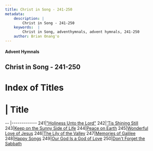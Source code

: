 ```yaml
---
title: Christ in Song - 241-250
metadata:
    description: |
        Christ in Song - 241-250
    keywords:  |
        Christ in Song, adventhymnals, advent hymnals, 241-250
    author: Brian Onang'o
---
```


#### Advent Hymnals
## Christ in Song - 241-250

# Index of Titles
# | Title                        
-- |-------------
241|["Holiness Unto the Lord"](/christ-in-song/CIS/201-300/241-250/"Holiness-Unto-the-Lord")
242|['Tis Shining Still](/christ-in-song/CIS/201-300/241-250/'Tis-Shining-Still)
243|[Keep on the Sunny Side of Life](/christ-in-song/CIS/201-300/241-250/Keep-on-the-Sunny-Side-of-Life)
244|[Peace on Earth](/christ-in-song/CIS/201-300/241-250/Peace-on-Earth)
245|[Wonderful Love of Jesus](/christ-in-song/CIS/201-300/241-250/Wonderful-Love-of-Jesus)
246|[The Lily of the Valley](/christ-in-song/CIS/201-300/241-250/The-Lily-of-the-Valley)
247|[Memories of Galilee](/christ-in-song/CIS/201-300/241-250/Memories-of-Galilee)
248|[Happy Songs](/christ-in-song/CIS/201-300/241-250/Happy-Songs)
249|[Our God Is a God of Love](/christ-in-song/CIS/201-300/241-250/Our-God-Is-a-God-of-Love)
250|[Don't Forget the Sabbath](/christ-in-song/CIS/201-300/241-250/Don't-Forget-the-Sabbath)